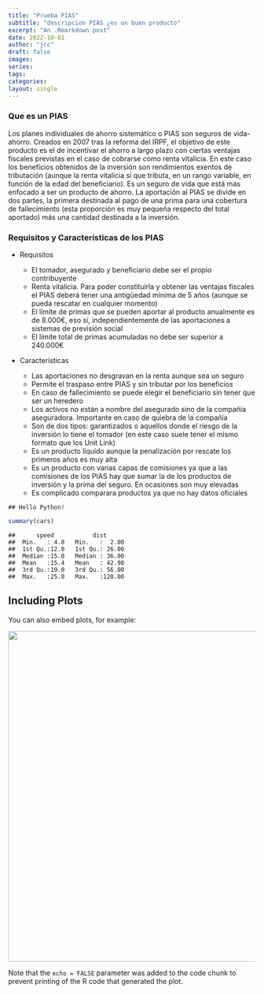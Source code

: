 ```yaml
---
title: "Prueba PIAS"
subtitle: "descripcion PIAS ¿es un buen producto"
excerpt: "An .Rmarkdown post"
date: 2022-10-01
author: "jcc"
draft: false
images:
series:
tags:
categories:
layout: single
---
```







### Que es un PIAS

Los planes individuales de ahorro sistemático o PIAS son seguros de vida-ahorro. Creados en 2007 tras la reforma del IRPF, el objetivo de este producto es el de incentivar el ahorro a largo plazo con ciertas ventajas fiscales previstas en el caso de cobrarse como renta vitalicia. En este caso los beneficios obtenidos de la inversión son rendimientos exentos de tributación (aunque la renta vitalicia sí que tributa, en un rango variable, en función de la edad del beneficiario).
Es un seguro de vida que está más enfocado a ser un producto de ahorro. La aportación al PIAS se divide en dos partes, la primera destinada al pago de una prima para una cobertura de fallecimiento (esta proporción es muy pequeña respecto del total aportado) más una cantidad destinada a la inversión.



### Requisitos y Características de los PIAS

* Requisitos
  + El tomador, asegurado y beneficiario debe ser el propio contribuyente
  + Renta vitalicia. Para poder constituirla y obtener las ventajas fiscales el PIAS deberá tener una antigüedad mínima de 5 años (aunque se pueda rescatar en cualquier momento)
  + El límite de primas que se pueden aportar al producto anualmente es de 8.000€, eso sí, independientemente de las aportaciones a sistemas de previsión social
  + El límite total de primas acumuladas no debe ser superior a 240.000€
  
* Características
  + Las aportaciones no desgravan en la renta aunque sea un seguro
  + Permite el traspaso entre PIAS y sin tributar por los beneficios
  + En caso de fallecimiento se puede elegir el beneficiario sin tener que ser un heredero
  + Los activos no están a nombre del asegurado sino de la compañía aseguradora. Importante en caso de quiebra de la compañía 
  + Son de dos tipos: garantizados o aquellos donde el riesgo de la inversión lo tiene el tomador (en este caso suele tener el mismo formato que los Unit Link)
  + Es un producto líquido aunque la penalización por rescate los primeros años es muy alta
  + Es un producto con varias capas de comisiones ya que a las comisiones de los PIAS hay que sumar la de los productos de inversión y la prima del seguro. En ocasiones son muy elevadas
  + Es complicado comparara productos ya que no hay datos oficiales


```
## Hello Python!
```



```r
summary(cars)
```

```
##      speed           dist       
##  Min.   : 4.0   Min.   :  2.00  
##  1st Qu.:12.0   1st Qu.: 26.00  
##  Median :15.0   Median : 36.00  
##  Mean   :15.4   Mean   : 42.98  
##  3rd Qu.:19.0   3rd Qu.: 56.00  
##  Max.   :25.0   Max.   :120.00
```

## Including Plots

You can also embed plots, for example:

<img src="{{< blogdown/postref >}}index_files/figure-html/pressure-1.png" width="672" />

Note that the `echo = FALSE` parameter was added to the code chunk to prevent printing of the R code that generated the plot.
